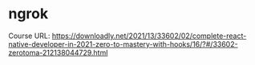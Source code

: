 # ngrok

Course URL: https://downloadly.net/2021/13/33602/02/complete-react-native-developer-in-2021-zero-to-mastery-with-hooks/16/?#/33602-zerotoma-212138044729.html
